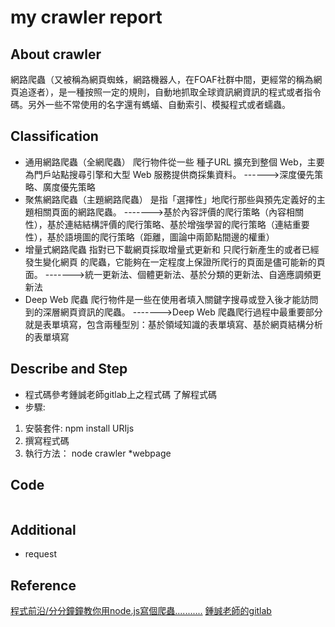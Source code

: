 # my crawler report

## About crawler
網路爬蟲（又被稱為網頁蜘蛛，網路機器人，在FOAF社群中間，更經常的稱為網頁追逐者），是一種按照一定的規則，自動地抓取全球資訊網資訊的程式或者指令碼。另外一些不常使用的名字還有螞蟻、自動索引、模擬程式或者蠕蟲。

## Classification
* 通用網路爬蟲（全網爬蟲）
爬行物件從一些 種子URL 擴充到整個 Web，主要為門戶站點搜尋引擎和大型 Web 服務提供商採集資料。
------>深度優先策略、廣度優先策略
* 聚焦網路爬蟲（主題網路爬蟲）
是指「選擇性」地爬行那些與預先定義好的主題相關頁面的網路爬蟲。
------->基於內容評價的爬行策略（內容相關性），基於連結結構評價的爬行策略、基於增強學習的爬行策略（連結重要性），基於語境圖的爬行策略（距離，圖論中兩節點間邊的權重）
* 增量式網路爬蟲
指對已下載網頁採取增量式更新和 只爬行新產生的或者已經發生變化網頁 的爬蟲，它能夠在一定程度上保證所爬行的頁面是儘可能新的頁面。
------->統一更新法、個體更新法、基於分類的更新法、自適應調頻更新法
* Deep Web 爬蟲
爬行物件是一些在使用者填入關鍵字搜尋或登入後才能訪問到的深層網頁資訊的爬蟲。
------->Deep Web 爬蟲爬行過程中最重要部分就是表單填寫，包含兩種型別：基於領域知識的表單填寫、基於網頁結構分析的表單填寫

## Describe and Step
* 程式碼參考鍾誠老師gitlab上之程式碼 了解程式碼
* 步驟:
1. 安裝套件: npm install URIjs
2. 撰寫程式碼
3. 執行方法： node crawler *webpage

## Code
```

```
## Additional
* request
## Reference
[程式前沿/分分鐘鐘教你用node.js寫個爬蟲...........](https://codertw.com/ios/20272/#outline__1)
[鍾誠老師的gitlab](https://gitlab.com/ccckmit/course/-/wikis/%E9%99%B3%E9%8D%BE%E8%AA%A0/%E6%9B%B8%E7%B1%8D/%E7%B6%B2%E7%AB%99%E8%A8%AD%E8%A8%88/httpCrawler)
